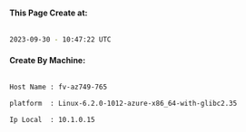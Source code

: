 
   
#### This Page Create at:

```bash

2023-09-30 - 10:47:22 UTC

```

#### Create By Machine:

```bash

Host Name : fv-az749-765

platform  : Linux-6.2.0-1012-azure-x86_64-with-glibc2.35

Ip Local  : 10.1.0.15

```

